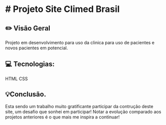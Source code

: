 
<h1># Projeto Site Climed Brasil</h1>



<h2>✏️ Visão Geral</h2>
<![img-climed](https://user-images.githubusercontent.com/101216130/219051700-acf64dad-d38b-4c38-b5c3-e86c0955cfc0.PNG)>


Projeto em desenvolvimento para uso da clinica para uso de pacientes e novos pacientes em potencial.

<h2>💻 Tecnologias:</h2>
HTML CSS
<h2>💡Conclusão.</h2>
Esta sendo um trabalho muito gratificante participar da contrução deste site, um desafio que sonhei em participar!
Notar a evolução comparado aos projetos anteriores é o que mais me inspira a continuar!

